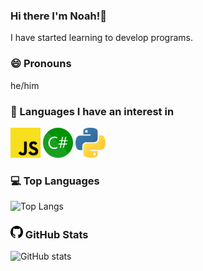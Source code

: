 ### Hi there I'm Noah!👋



I have started learning to develop programs.

### 😄 Pronouns 
he/him


  ### 🌱 Languages I have an interest in
<div class="lang">
  <img src="/img/javascript.svg" width="48" height="48">
  <img src="/img/CSharp.svg" width="48" height="48">
  <img src="/img/python.svg" width="48" height="48">
  </div>

  ### 💻 Top Languages
![Top Langs](https://github-readme-stats.vercel.app/api/top-langs/?username=OdeyDev&theme=dark)
  
  ### <img src="/img/github.svg" width="20" height="20"> GitHub Stats
 ![GitHub stats](https://github-readme-stats.vercel.app/api?username=OdeyDev&show_icons=true&theme=dark)
